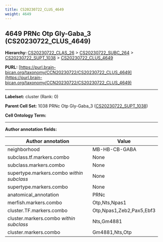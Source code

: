 ```yaml
---
title: CS20230722_CLUS_4649
weight: 4649
---
```

## 4649 PRNc Otp Gly-Gaba_3 (CS20230722_CLUS_4649)
<b>Hierarchy: </b>
[CS20230722_CLAS_26](../CS20230722_CLAS_26) >
[CS20230722_SUBC_264](../CS20230722_SUBC_264) >
[CS20230722_SUPT_1038](../CS20230722_SUPT_1038) >
[CS20230722_CLUS_4649](../CS20230722_CLUS_4649)

**PURL:** [https://purl.brain-bican.org/taxonomy/CCN20230722/CS20230722_CLUS_4649](https://purl.brain-bican.org/taxonomy/CCN20230722/CS20230722_CLUS_4649)

---


**Labelset:** cluster (Rank: 0)

**Parent Cell Set:** 1038 PRNc Otp Gly-Gaba_3 ([CS20230722_SUPT_1038](../CS20230722_SUPT_1038))



**Cell Ontology Term:** 

[MARKER GENES.]: #


---

[TRANSFERRED ANNOTATIONS.]: #


[AUTHOR ANNOTATION FIELDS.]: #


**Author annotation fields:**

| Author annotation | Value |
|-------------------|-------|
|neighborhood|MB-HB-CB-GABA|
|subclass.tf.markers.combo|None|
|subclass.markers.combo|None|
|supertype.markers.combo _within subclass_|None|
|supertype.markers.combo|None|
|anatomical_annotation|PRNc|
|merfish.markers.combo|Otp,Nts,Npas1|
|cluster.TF.markers.combo|Otp,Npas1,Zeb2,Pax5,Ebf3|
|cluster.markers.combo _within subclass_|Nts,Gm4881|
|cluster.markers.combo|Gm4881,Nts,Otp|
